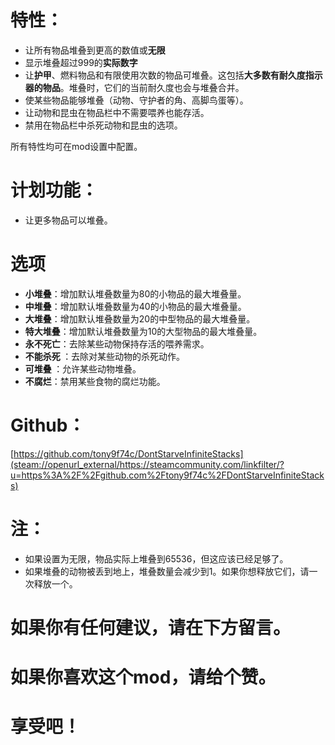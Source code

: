 # 特性：

- 让所有物品堆叠到更高的数值或**无限**
- 显示堆叠超过999的**实际数字**
- 让**护甲**、燃料物品和有限使用次数的物品可堆叠。这包括**大多数有耐久度指示器的物品**。堆叠时，它们的当前耐久度也会与堆叠合并。
- 使某些物品能够堆叠（动物、守护者的角、高脚鸟蛋等）。
- 让动物和昆虫在物品栏中不需要喂养也能存活。
- 禁用在物品栏中杀死动物和昆虫的选项。

所有特性均可在mod设置中配置。

# 计划功能：

- 让更多物品可以堆叠。

# 选项

- **小堆叠**：增加默认堆叠数量为80的小物品的最大堆叠量。
- **中堆叠**：增加默认堆叠数量为40的小物品的最大堆叠量。
- **大堆叠**：增加默认堆叠数量为20的中型物品的最大堆叠量。
- **特大堆叠**：增加默认堆叠数量为10的大型物品的最大堆叠量。
- **<Animals> 永不死亡**：去除某些动物保持存活的喂养需求。
- **不能杀死 <Animals>**：去除对某些动物的杀死动作。
- **可堆叠 <Animals>**：允许某些动物堆叠。
- **<food> 不腐烂**：禁用某些食物的腐烂功能。

# Github：

[https://github.com/tony9f74c/DontStarveInfiniteStacks](steam://openurl_external/https://steamcommunity.com/linkfilter/?u=https%3A%2F%2Fgithub.com%2Ftony9f74c%2FDontStarveInfiniteStacks)

# 注：

- 如果设置为无限，物品实际上堆叠到65536，但这应该已经足够了。
- 如果堆叠的动物被丢到地上，堆叠数量会减少到1。如果你想释放它们，请一次释放一个。

# 如果你有任何建议，请在下方留言。

# 如果你喜欢这个mod，请给个赞。

# 享受吧！

